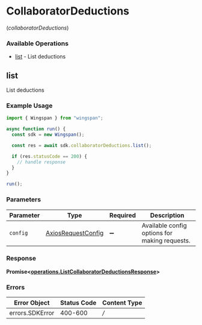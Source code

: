 # CollaboratorDeductions
(*collaboratorDeductions*)

### Available Operations

* [list](#list) - List deductions

## list

List deductions

### Example Usage

```typescript
import { Wingspan } from "wingspan";

async function run() {
  const sdk = new Wingspan();

  const res = await sdk.collaboratorDeductions.list();

  if (res.statusCode == 200) {
    // handle response
  }
}

run();
```

### Parameters

| Parameter                                                    | Type                                                         | Required                                                     | Description                                                  |
| ------------------------------------------------------------ | ------------------------------------------------------------ | ------------------------------------------------------------ | ------------------------------------------------------------ |
| `config`                                                     | [AxiosRequestConfig](https://axios-http.com/docs/req_config) | :heavy_minus_sign:                                           | Available config options for making requests.                |


### Response

**Promise<[operations.ListCollaboratorDeductionsResponse](../../sdk/models/operations/listcollaboratordeductionsresponse.md)>**
### Errors

| Error Object    | Status Code     | Content Type    |
| --------------- | --------------- | --------------- |
| errors.SDKError | 400-600         | */*             |
